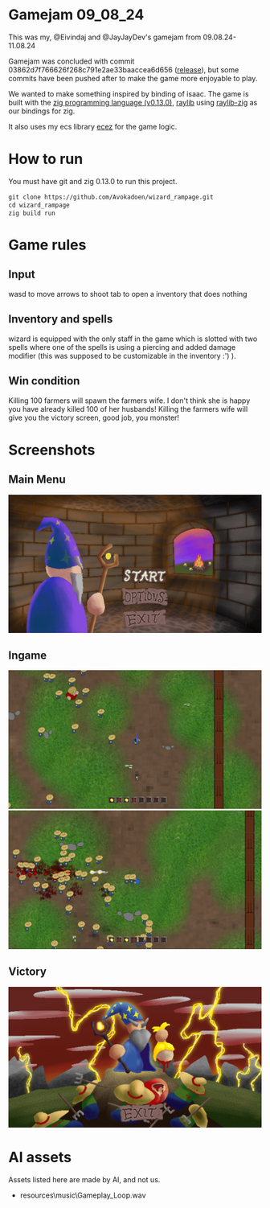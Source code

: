 # Gamejam 09_08_24

This was my, @Eivindaj and @JayJayDev's gamejam from 09.08.24-11.08.24

Gamejam was concluded with commit 03862d7f766626f268c791e2ae33baaccea6d656 ([release](https://github.com/Avokadoen/gamejam_09_08_24/releases/tag/0.0.1)), but some commits have been pushed after to make the game more enjoyable to play.

We wanted to make something inspired by binding of isaac. The game is built with the [zig programming language (v0.13.0)](https://ziglang.org/),
[raylib](https://www.raylib.com/) using [raylib-zig](https://github.com/Not-Nik/raylib-zig) as our bindings for zig.

It also uses my ecs library [ecez](https://github.com/Avokadoen/ecez) for the game logic. 

# How to run

You must have git and zig 0.13.0 to run this project.

```
git clone https://github.com/Avokadoen/wizard_rampage.git
cd wizard_rampage
zig build run
```

# Game rules

## Input 

wasd to move arrows to shoot
tab to open a inventory that does nothing

## Inventory and spells 

wizard is equipped with the only staff in the game which is slotted with two spells where one of the spells is using a piercing and added damage modifier (this was supposed to be customizable in the inventory :') ).

## Win condition 

Killing 100 farmers will spawn the farmers wife. I don't think she is happy you have already killed 100 of her husbands!
Killing the farmers wife will give you the victory screen, good job, you monster!

# Screenshots

## Main Menu
![main_meny](screenshots/main_menu.png)

## Ingame
![ingame1](screenshots/ingame.png)
![ingame2](screenshots/ingame2.png)

## Victory 

![victory](screenshots/victory.png)

# AI assets

Assets listed here are made by AI, and not us. 
 
 - resources\music\Gameplay_Loop.wav
